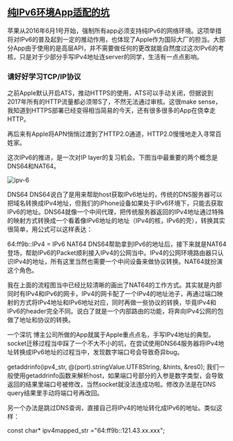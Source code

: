 ## [纯IPv6环境App适配的坑](http://mrpeak.cn/blog/ipv6/)

苹果从2016年6月1号开始，强制所有app必须支持纯IPv6的网络环境。这项举措将对IPv6的普及起到一定的推动作用，也体现了Apple作为国际大厂的担当。大部分App由于使用的是高层API，并不需要做任何的更改就能自然度过这次IPv6的考核，只是对于少部分手写IPv4地址连server的同学，生活有一点点影响。

### 请好好学习TCP/IP协议

之前Apple默认开启ATS，推动HTTPS的使用，ATS可以手动关闭，但据说到2017年所有的HTTP流量都必须带S了，不然无法通过审核。这很make sense，我知道到HTTPS部署已经变得相当简易的今天，还有很多很多的App在侥幸走HTTP。

再后来有Apple将APN悄悄过渡到了HTTP2.0通道，HTTP2.0慢慢地走入寻常百姓家。

这次IPv6的推进，是一次对IP layer的复习机会。下图当中最重要的两个概念是DNS64和NAT64。

![ipv-6](https://github.com/BinaryArtists/not-just-code/blob/master/ios/resource/IPv6.001.png)

DNS64
DNS64说白了是用来帮助host获取IPv6地址的，传统的DNS服务器可以把域名转换成IPv4地址，但我们的iPhone设备如果处于IPv6环境下，只能去获取IPv6的地址。DNS64就像一个中间代理，把传统服务器返回的IPv4地址通过特殊的映射方式转换成一个看着像IPv6地址的地址（IPv4的核，IPv6的壳），转换其实很简单，用公式可以这样表达：

64:ff9b::IPv4 = IPv6
NAT64
DNS64帮助拿到IPv6的地址后，接下来就是NAT64登场，帮助IPv6的Packet顺利接入IPv4的公网当中。IPv4的公网环境路由器只认识IPv4的地址，所有这里当然也需要一个中间设备来做协议转换。NAT64就扮演这个角色。

我在上面的流程图当中已经比较清晰的画出了NAT64的工作方式。其实就是内部同时有IPv4和IPv6的网卡，IPv4的网卡配了一个IPv4的地址池子，再通过端口映射的方式将IPv4地址和IPv6地址对应，同时再做一些协议的转换，毕竟IPv4和IPv6的header完全不同。说白了就是一个内部路由的功能，将奔向IPv4公网的包做了地址和协议的转换。

一个深坑
博主公司所做的App就属于Apple重点点名，手写IPv4地址的典型。socket迁移过程当中踩了一个不大不小的坑，在尝试使用DNS64服务器将IPv4地址转换成IPv6地址的过程当中，发现数字端口号会导致奇异bug。

getaddrinfo(ipv4_str, @(port).stringValue.UTF8String, &hints, &res0);
我们一般使用getaddrinfo函数来解析host，如果端口号部分的入参是数字类型，会导致返回的结果里端口号被修改，当然socket就没法连成功啦。修改办法是在DNS query结果里手动将端口号再改回。

另一个办法是跳过DNS查询，直接自己将IPv4的地址转化成IPv6的地址。类似这样：

const char* ipv4mapped_str ="64:ff9b::121.43.xx.xxx";